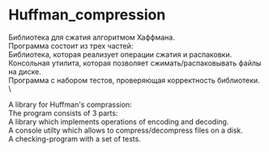 # Huffman_compression
Библиотека для сжатия алгоритмом Хаффмана. \
Программа состоит из трех частей: \
    Библиотека, которая реализует операции сжатия и распаковки. \
    Консольная утилита, которая позволяет сжимать/распаковывать файлы на диске. \
    Программа с набором тестов, проверяющая корректность библиотеки. \

A library for Huffman's comprassion: \
The program consists of 3 parts: \
    A library which implements operations of encoding and decoding. \
    A console utilty which allows to compress/decompress files on a disk. \
    A checking-program with a set of tests. 
    

